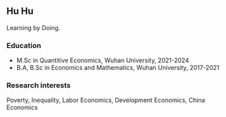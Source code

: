 ## Hu Hu

Learning by Doing.

### Education
- M.Sc in Quantitive Economics, Wuhan University, 2021-2024
- B.A, B.Sc in Economics and Mathematics, Wuhan University, 2017-2021

### Research interests
Poverty, Inequality, Labor Economics, Development Economics, China Economics
